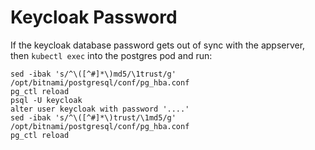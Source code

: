 # Keycloak Password
If the keycloak database password gets out of sync with the appserver, then `kubectl exec` into the postgres pod and run:

```
sed -ibak 's/^\([^#]*\)md5/\1trust/g' /opt/bitnami/postgresql/conf/pg_hba.conf
pg_ctl reload
psql -U keycloak
alter user keycloak with password '....'
sed -ibak 's/^\([^#]*\)trust/\1md5/g' /opt/bitnami/postgresql/conf/pg_hba.conf
pg_ctl reload
```
